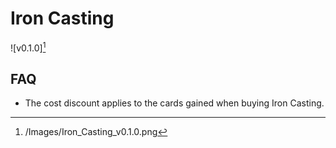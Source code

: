 # Iron Casting

![v0.1.0][^v0.1.0]

## FAQ

- The cost discount applies to the cards gained when buying Iron Casting.

[^v0.1.0]: /Images/Iron_Casting_v0.1.0.png
